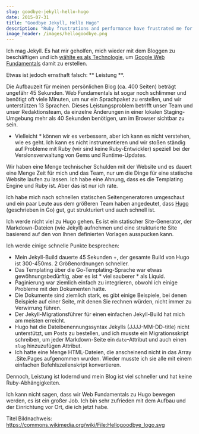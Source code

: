 ```yaml
---
slug: goodbye-jekyll-hello-hugo
date: 2015-07-31
title: "Goodbye Jekyll, Hello Hugo"
description: "Ruby frustrations and performance have frustrated me for a long time. Experimented with Hugo and ported blog in about 3 hours"
image_header: /images/hellogoodbye.png
---
```



Ich mag Jekyll. Es hat mir geholfen, mich wieder mit dem Bloggen zu beschäftigen und ich [wählte es als Technologie](https://github.com/Google/WebFundamentals/), um [Google Web Fundamentals](https://developers.google.com/web/fundamentals/) damit zu erstellen.

Etwas ist jedoch ernsthaft falsch: ** Leistung **.

Die Aufbauzeit für meinen persönlichen Blog (ca. 400 Seiten) beträgt ungefähr 45 Sekunden. Web Fundamentals ist sogar noch schlimmer und benötigt oft viele Minuten, um nur ein Sprachpaket zu erstellen, und wir unterstützen 13 Sprachen. Dieses Leistungsproblem betrifft unser Team und unser Redaktionsteam, da einzelne Änderungen in einer lokalen Staging-Umgebung mehr als 40 Sekunden benötigen, um im Browser sichtbar zu sein.


* Vielleicht * können wir es verbessern, aber ich kann es nicht verstehen, wie es geht. Ich kann es nicht instrumentieren und wir stoßen ständig auf Probleme mit Ruby (wir sind keine Ruby-Entwickler) speziell bei der Versionsverwaltung von Gems und Runtime-Updates.

Wir haben eine Menge technischer Schulden mit der Website und es dauert eine Menge Zeit für mich und das Team, nur um die Dinge für eine statische Website laufen zu lassen. Ich habe eine Ahnung, dass es die Templating Engine und Ruby ist. Aber das ist nur ich rate.

Ich habe mich nach schnellen statischen Seitengeneratoren umgeschaut und ein paar Leute aus dem größeren Team haben angedeutet, dass [Hugo](http://gohugo.io/) (geschrieben in Go) gut, gut strukturiert und auch schnell ist.

Ich werde nicht viel zu Hugo gehen. Es ist ein statischer Site-Generator, der Markdown-Dateien (wie Jekyll) aufnehmen und eine strukturierte Site basierend auf den von Ihnen definierten Vorlagen ausspucken kann.

Ich werde einige schnelle Punkte besprechen:


* Mein Jekyll-Build dauerte 45 Sekunden +, der gesamte Build von Hugo ist 300-450ms. 2 Größenordnungen schneller.
* Das Templating über die Go-Templating-Sprache war etwas gewöhnungsbedürftig, aber es ist * viel sauberer * als Liquid.
* Paginierung war ziemlich einfach zu integrieren, obwohl ich einige Probleme mit den Dokumenten hatte.
* Die Dokumente sind ziemlich stark, es gibt einige Beispiele, bei denen Beispiele auf einer Seite, mit denen Sie rechnen würden, nicht immer zu Verwirrung führen.
* Der Jekyll-Migrationsführer für einen einfachen Jekyll-Build hat mich am meisten erreicht.
* Hugo hat die Dateibenennungssyntax Jekylls (JJJJ-MM-DD-title) nicht unterstützt, um Posts zu bestellen, und ich musste ein Migrationsskript schreiben, um jeder Markdown-Seite ein `date`-Attribut und auch einen` slug` hinzuzufügen Attribut.
* Ich hatte eine Menge HTML-Dateien, die anscheinend nicht in das Array .Site.Pages aufgenommen wurden. Wieder musste ich sie alle mit einem einfachen Befehlszeilenskript konvertieren.

Dennoch, Leistung ist lodernd und mein Blog ist viel schneller und hat keine Ruby-Abhängigkeiten.

Ich kann nicht sagen, dass wir Web Fundamentals zu Hugo bewegen werden, es ist ein großer Job. Ich bin sehr zufrieden mit dem Aufbau und der Einrichtung vor Ort, die ich jetzt habe.

Titel Bildnachweis: https://commons.wikimedia.org/wiki/File:Hellogoodbye_logo.svg